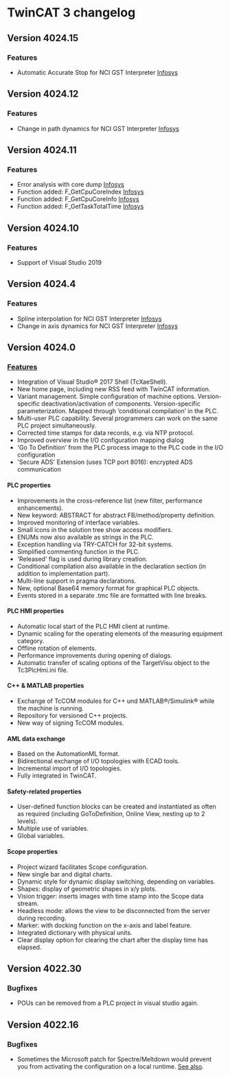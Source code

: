# TwinCAT 3 changelog

## Version 4024.15

### Features

- Automatic Accurate Stop for NCI GST Interpreter [Infosys](https://infosys.beckhoff.com/english.php?content=../content/1033/tf5100_tc3_nc_i/10038263179.html&id=270450158997902620)

## Version 4024.12

### Features

- Change in path dynamics for NCI GST Interpreter [Infosys](https://infosys.beckhoff.com/english.php?content=../content/1033/tf5100_tc3_nc_i/9237585035.html&id=8344109939385622623)

## Version 4024.11

### Features

- Error analysis with core dump [Infosys](https://infosys.beckhoff.com/english.php?content=../content/1033/tc3_plc_intro/6884133515.html&id=9193305343691095620)
- Function added: F_GetCpuCoreIndex [Infosys](https://infosys.beckhoff.com/english.php?content=../content/1033/tcplclib_tc2_system/8824208779.html&id=557299053114329889)
- Function added: F_GetCpuCoreInfo [Infosys](https://infosys.beckhoff.com/english.php?content=../content/1033/tcplclib_tc2_system/8824297099.html&id=985625989999487283)
- Function added: F_GetTaskTotalTime [Infosys](https://infosys.beckhoff.com/english.php?content=../content/1033/tcplclib_tc2_system/8830227851.html&id=9031864548778018881)

## Version 4024.10

### Features

- Support of Visual Studio 2019

## Version 4024.4

### Features

- Spline interpolation for NCI GST Interpreter [Infosys](https://infosys.beckhoff.com/english.php?content=../content/1033/tf5100_tc3_nc_i/8250797579.html&id=2443170267198973234)
- Change in axis dynamics for NCI GST Interpreter [Infosys](https://infosys.beckhoff.com/english.php?content=../content/1033/tf5100_tc3_nc_i/8405470603.html&id=745347749354607281)

## Version 4024.0 

### [Features](https://www.beckhoff.com/en-en/products/automation/twincat/twincat-3-build-4024/)

- Integration of Visual Studio® 2017 Shell (TcXaeShell).
- New home page, including new RSS feed with TwinCAT information.
- Variant management. Simple configuration of machine options. Version-specific deactivation/activation of components. Version-specific parameterization. Mapped through ‘conditional compilation’ in the PLC.
- Multi-user PLC capability. Several programmers can work on the same PLC project simultaneously.
- Corrected time stamps for data records, e.g. via NTP protocol.
- Improved overview in the I/O configuration mapping dialog
- 'Go To Definition' from the PLC process image to the PLC code in the I/O configuration
- 'Secure ADS' Extension (uses TCP port 8016): encrypted ADS communication

#### PLC properties

- Improvements in the cross-reference list (new filter, performance enhancements).
- New keyword: ABSTRACT for abstract FB/method/property definition.
- Improved monitoring of interface variables.
- Small icons in the solution tree show access modifiers.
- ENUMs now also available as strings in the PLC.
- Exception handling via TRY-CATCH for 32-bit systems.
- Simplified commenting function in the PLC.
- 'Released' flag is used during library creation.
- Conditional compilation also available in the declaration section (in addition to implementation part).
- Multi-line support in pragma declarations.
- New, optional Base64 memory format for graphical PLC objects.
- Events stored in a separate .tmc file are formatted with line breaks.

#### PLC HMI properties

- Automatic local start of the PLC HMI client at runtime.
- Dynamic scaling for the operating elements of the measuring equipment category.
- Offline rotation of elements.
- Performance improvements during opening of dialogs.
- Automatic transfer of scaling options of the TargetVisu object to the Tc3PlcHmi.ini file.

#### C++ & MATLAB properties

- Exchange of TcCOM modules for C++ und MATLAB®/Simulink® while the machine is running.
- Repository for versioned C++ projects.
- New way of signing TcCOM modules.

#### AML data exchange

- Based on the AutomationML format.
- Bidirectional exchange of I/O topologies with ECAD tools.
- Incremental import of I/O topologies.
- Fully integrated in TwinCAT.

#### Safety-related properties

- User-defined function blocks can be created and instantiated as  often as required (including GoToDefinition, Online View, nesting up to 2 levels).
- Multiple use of variables.
- Global variables.

#### Scope properties

- Project wizard facilitates Scope configuration.
- New single bar and digital charts.
- Dynamic style for dynamic display switching, depending on variables.
- Shapes: display of geometric shapes in x/y plots.
- Vision trigger: inserts images with time stamp into the Scope data stream.
- Headless mode: allows the view to be disconnected from the server during recording.
- Marker: with docking function on the x-axis and label feature.
- Integrated dictionary with physical units.
- Clear display option for clearing the chart after the display time has elapsed.

## Version 4022.30

### Bugfixes

- POUs can be removed from a PLC project in visual studio again.

## Version 4022.16

### Bugfixes

- Sometimes the Microsoft patch for Spectre/Meltdown would prevent you from activating the configuration on a local runtime. [See also](https://stackoverflow.com/questions/51185052/twincat-running-on-isolated-cores-failed). 
